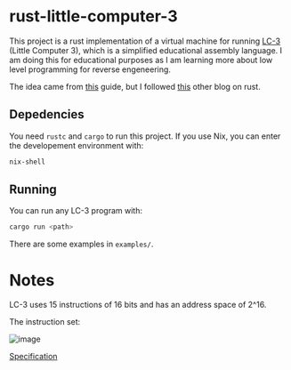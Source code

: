 # rust-little-computer-3

This project is a rust implementation of a virtual machine for running 
[LC-3](https://en.wikipedia.org/wiki/Little_Computer_3) (Little Computer 3), 
which is a simplified educational assembly language. I am doing this for 
educational purposes as I am learning more about low level programming 
for reverse engeneering.

The idea came from [this](https://www.rodrigoaraujo.me/posts/lets-build-an-lc-3-virtual-machine/)
guide, but I followed
[this](https://www.rodrigoaraujo.me/posts/lets-build-an-lc-3-virtual-machine/) other blog
on rust.

## Depedencies

You need `rustc` and `cargo` to run this project. If you use Nix, you can enter
the developement environment with:
```bash
nix-shell
```

## Running

You can run any LC-3 program with:
```bash
cargo run <path>
```

There are some examples in `examples/`.

# Notes

LC-3 uses 15 instructions of 16 bits and has an address space of 2^16.

The instruction set:

![image](https://github.com/user-attachments/assets/88e60776-0fd5-4792-9ce8-3042a80d83cd)

[Specification](https://www.cs.colostate.edu/~cs270/.Spring23/resources/PattPatelAppA.pdf)
